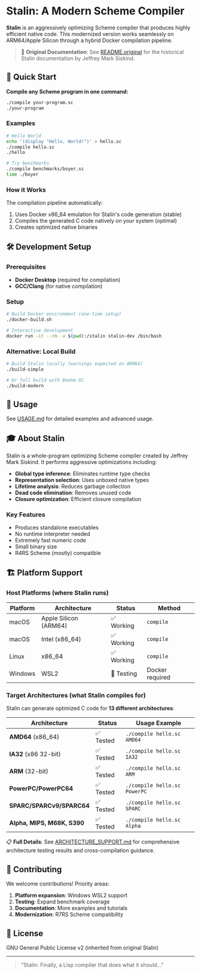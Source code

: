 # Stalin: A Modern Scheme Compiler

**Stalin** is an aggressively optimizing Scheme compiler that produces highly efficient native code. This modernized version works seamlessly on ARM64/Apple Silicon through a hybrid Docker compilation pipeline.

> 📜 **Original Documentation**: See [README.original](README.original) for the historical Stalin documentation by Jeffrey Mark Siskind.

## 🚀 Quick Start

**Compile any Scheme program in one command:**

```bash
./compile your-program.sc
./your-program
```

### Examples

```bash
# Hello World
echo '(display "Hello, World!")' > hello.sc
./compile hello.sc
./hello

# Try benchmarks
./compile benchmarks/boyer.sc
time ./boyer
```

### How it Works

The compilation pipeline automatically:
1. Uses Docker x86_64 emulation for Stalin's code generation (stable)
2. Compiles the generated C code natively on your system (optimal)
3. Creates optimized native binaries

## 🛠️ Development Setup

### Prerequisites
- **Docker Desktop** (required for compilation)
- **GCC/Clang** (for native compilation)

### Setup
```bash
# Build Docker environment (one-time setup)
./docker-build.sh

# Interactive development
docker run -it --rm -v $(pwd):/stalin stalin-dev /bin/bash
```

### Alternative: Local Build
```bash
# Build Stalin locally (warnings expected on ARM64)
./build-simple

# Or full build with Boehm GC
./build-modern
```

## 📖 Usage

See [USAGE.md](USAGE.md) for detailed examples and advanced usage.

## 🎓 About Stalin

Stalin is a whole-program optimizing Scheme compiler created by Jeffrey Mark Siskind. It performs aggressive optimizations including:

- **Global type inference**: Eliminates runtime type checks
- **Representation selection**: Uses unboxed native types
- **Lifetime analysis**: Reduces garbage collection
- **Dead code elimination**: Removes unused code
- **Closure optimization**: Efficient closure compilation

### Key Features
- Produces standalone executables
- No runtime interpreter needed
- Extremely fast numeric code
- Small binary size
- R4RS Scheme (mostly) compatible

## 🏗️ Platform Support

### Host Platforms (where Stalin runs)
| Platform | Architecture | Status | Method |
|----------|-------------|--------|---------|
| macOS | Apple Silicon (ARM64) | ✅ Working | `compile` |
| macOS | Intel (x86_64) | ✅ Working | `compile` |
| Linux | x86_64 | ✅ Working | `compile` |
| Windows | WSL2 | 🔧 Testing | Docker required |

### Target Architectures (what Stalin compiles for)
Stalin can generate optimized C code for **13 different architectures**:

| Architecture | Status | Usage Example |
|--------------|--------|---------------|
| **AMD64** (x86_64) | ✅ Tested | `./compile hello.sc AMD64` |
| **IA32** (x86 32-bit) | ✅ Tested | `./compile hello.sc IA32` |
| **ARM** (32-bit) | ✅ Tested | `./compile hello.sc ARM` |
| **PowerPC/PowerPC64** | ✅ Tested | `./compile hello.sc PowerPC` |
| **SPARC/SPARCv9/SPARC64** | ✅ Tested | `./compile hello.sc SPARC` |
| **Alpha, MIPS, M68K, S390** | ✅ Tested | `./compile hello.sc Alpha` |

📋 **Full Details**: See [ARCHITECTURE_SUPPORT.md](ARCHITECTURE_SUPPORT.md) for comprehensive architecture testing results and cross-compilation guidance.

## 🤝 Contributing

We welcome contributions! Priority areas:
1. **Platform expansion**: Windows WSL2 support
2. **Testing**: Expand benchmark coverage
3. **Documentation**: More examples and tutorials
4. **Modernization**: R7RS Scheme compatibility

## 📜 License

GNU General Public License v2 (inherited from original Stalin)

---

> "Stalin: Finally, a Lisp compiler that does what it should..."